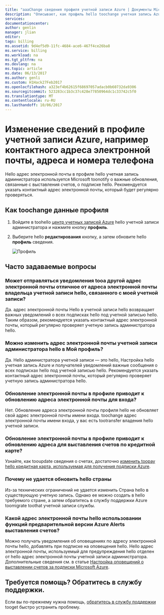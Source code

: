```yaml
---
title: "aaaChange сведения профиля учетной записи Azure | Документы Microsoft"
description: "Описывает, как профиль hello toochange учетная запись Azure и ответы hello часто задаваемые вопросы, например, почему нельзя изменить страны в hello центр учетных записей Azure"
services: 
documentationcenter: 
author: genlin
manager: jlian
editor: 
tags: billing
ms.assetid: 9d4ef5d9-11fc-4684-ace6-467f4ce26ba8
ms.service: billing
ms.workload: na
ms.tgt_pltfrm: na
ms.devlang: na
ms.topic: article
ms.date: 06/13/2017
ms.author: genli
ms.custom: H1Hack27Feb2017
ms.openlocfilehash: a323ef4b62615f68697057adacb0b60732da9306
ms.sourcegitcommit: 523283cc1b3c37c428e77850964dc1c33742c5f0
ms.translationtype: MT
ms.contentlocale: ru-RU
ms.lasthandoff: 10/06/2017
---
```

# <a name="change-your-azure-account-profile-information-such-as-contact-email-address-and-phone-number"></a>Изменение сведений в профиле учетной записи Azure, например контактного адреса электронной почты, адреса и номера телефона
Hello адрес электронной почты в профиле hello учетная запись администратора используется Microsoft toonotify о важные обновления, связанные с выставления счетов, о подписке hello. Рекомендуется указать контактный адрес электронной почты, который будет регулярно проверяться.

## <a name="how-toochange-your-profile-information"></a>Как toochange данные профиля
1. Войдите в toohello [центр учетных записей Azure](https://account.windowsazure.com/) hello учетной записи администратора и нажмите кнопку **профиль**. 
2. Выберите hello **редактирования** кнопку, а затем обновите hello **профиль** сведения.

   ![Профиль](./media/billing-how-to-change-azure-account-profile/profile.png)

## <a name="frequently-asked-questions"></a>Часто задаваемые вопросы
### <a name="can-notifications-be-sent-tooa-different-email-address-other-than-hello-account-owner-email-address-associated-with-my-account"></a>Может отправляться уведомления tooa другой адрес электронной почты отличное от адреса электронной почты владельца учетной записи hello, связанного с моей учетной записи?
Да. адрес электронной почты Hello в учетной записи hello возвращает важных уведомлений о всех подписках hello под учетной записью hello. Таким образом, рекомендуется указать контактный адрес электронной почты, который регулярно проверяет учетную запись администратора hello.

### <a name="can-i-change-hello-account-administrator-email-address-in-my-profile"></a>Можно изменить адрес электронной почты учетной записи администратора hello в Мой профиль?
Да. Hello администратора учетной записи — это hello, Настройка hello учетная запись Azure и получателей уведомлений важные сообщения о всех подписках hello под учетной записью hello. Рекомендуется указать контактный адрес электронной почты, который регулярно проверяет учетную запись администратора hello.

### <a name="does-updating-my-profile-email-also-update-my-login-email-address"></a>Обновление электронной почты в профиле приводит к обновлению адреса электронной почты для входа?
Нет. Обновление адреса электронной почты профиля hello не обновляет свой адрес электронной почты имени входа. toochange адрес электронной почты имени входа, у вас есть tootransfer владения hello учетной записи.

### <a name="does-updating-my-profile-address-also-update-my-credit-card-billing-address"></a>Обновление электронной почты в профиле приводит к обновлению адреса для выставления счетов по кредитной карте?
Узнайте, как tooupdate сведения о счетах, достаточно [изменить toopay hello кредитная карта, используемая для получения подписки Azure](billing-how-to-change-credit-card.md).

### <a name="why-cant-i-update-hello-country"></a>Почему не удается обновить hello страны
Из-за технических ограничений не удается изменить Страна hello в существующую учетную запись. Однако ее можно создать в hello требуемого стране, а затем обратитесь в службу поддержки Azure toomigrate toothat учетной записи службы.

### <a name="what-email-address-does-hello-azure-billing-alerts-preview-feature-use"></a>Какой адрес электронной почты hello использовании функций предварительной версии Azure Alerts выставления счетов?
Можно получать уведомления об оповещениях по адресу электронной почты hello, добавлять при подписке на оповещения hello. Hello адрес электронной почты, используемый для предупреждения hello отделен от hello адрес электронной почты учетной записи администратора. Дополнительные сведения см. в статье [Настройка оповещений о выставлении счетов за подписки Microsoft Azure](billing-set-up-alerts.md).

## <a name="need-help-contact-support"></a>Требуется помощь? Обратитесь в службу поддержки.
Если вы по-прежнему нужна помощь, [обратитесь в службу поддержки](https://portal.azure.com/?#blade/Microsoft_Azure_Support/HelpAndSupportBlade) tooget быстро устранить проблему. 

